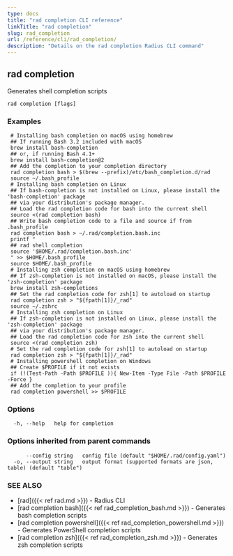 ```yaml
---
type: docs
title: "rad completion CLI reference"
linkTitle: "rad completion"
slug: rad_completion
url: /reference/cli/rad_completion/
description: "Details on the rad completion Radius CLI command"
---
```

## rad completion

Generates shell completion scripts

```
rad completion [flags]
```

### Examples

```
 # Installing bash completion on macOS using homebrew
 ## If running Bash 3.2 included with macOS
 brew install bash-completion
 ## or, if running Bash 4.1+
 brew install bash-completion@2
 ## Add the completion to your completion directory
 rad completion bash > $(brew --prefix)/etc/bash_completion.d/rad
 source ~/.bash_profile
 # Installing bash completion on Linux
 ## If bash-completion is not installed on Linux, please install the 'bash-completion' package
 ## via your distribution's package manager.
 ## Load the rad completion code for bash into the current shell
 source <(rad completion bash)
 ## Write bash completion code to a file and source if from .bash_profile
 rad completion bash > ~/.rad/completion.bash.inc
 printf "
 ## rad shell completion
 source '$HOME/.rad/completion.bash.inc'
 " >> $HOME/.bash_profile
 source $HOME/.bash_profile
 # Installing zsh completion on macOS using homebrew
 ## If zsh-completion is not installed on macOS, please install the 'zsh-completion' package
 brew install zsh-completions
 ## Set the rad completion code for zsh[1] to autoload on startup
 rad completion zsh > "${fpath[1]}/_rad"
 source ~/.zshrc
 # Installing zsh completion on Linux
 ## If zsh-completion is not installed on Linux, please install the 'zsh-completion' package
 ## via your distribution's package manager.
 ## Load the rad completion code for zsh into the current shell
 source <(rad completion zsh)
 # Set the rad completion code for zsh[1] to autoload on startup
 rad completion zsh > "${fpath[1]}/_rad"
 # Installing powershell completion on Windows
 ## Create $PROFILE if it not exists
 if (!(Test-Path -Path $PROFILE )){ New-Item -Type File -Path $PROFILE -Force }
 ## Add the completion to your profile
 rad completion powershell >> $PROFILE
```

### Options

```
  -h, --help   help for completion
```

### Options inherited from parent commands

```
      --config string   config file (default "$HOME/.rad/config.yaml")
  -o, --output string   output format (supported formats are json, table) (default "table")
```

### SEE ALSO

* [rad]({{< ref rad.md >}}) - Radius CLI
* [rad completion bash]({{< ref rad_completion_bash.md >}}) - Generates bash completion scripts
* [rad completion powershell]({{< ref rad_completion_powershell.md >}}) - Generates PowerShell completion scripts
* [rad completion zsh]({{< ref rad_completion_zsh.md >}}) - Generates zsh completion scripts
